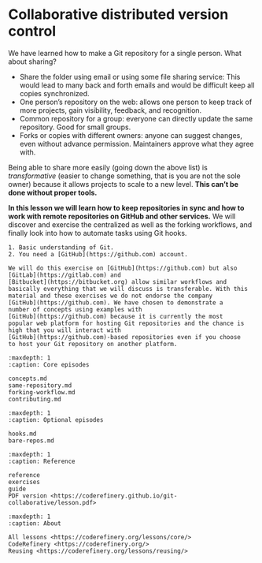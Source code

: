 # Collaborative distributed version control

We have learned how to make a Git repository for a single person. What
about sharing?

- Share the folder using email or using some file sharing service:
  This would lead to many back and forth emails and would be difficult
  keep all copies synchronized.
- One person’s repository on the web: allows one person to keep track of
  more projects, gain visibility, feedback, and recognition.
- Common repository for a group: everyone can directly update the same repository.
  Good for small groups.
- Forks or copies with different owners: anyone can suggest changes, even without
  advance permission. Maintainers approve what they agree with.

Being able to share more easily (going down the above list) is
*transformative* (easier to change something, that is you are not the sole owner)
because it allows projects to scale to a new level.
**This can’t be done without proper tools.**

**In this lesson we will learn how to keep repositories in sync and how to
work with remote repositories on GitHub and other services.** We will
discover and exercise the centralized as well as the forking workflows,
and finally look into how to automate tasks using Git hooks.

```{prereq}
1. Basic understanding of Git.
2. You need a [GitHub](https://github.com) account.

We will do this exercise on [GitHub](https://github.com) but also
[GitLab](https://gitlab.com) and
[Bitbucket](https://bitbucket.org) allow similar workflows and
basically everything that we will discuss is transferable. With this
material and these exercises we do not endorse the company
[GitHub](https://github.com). We have chosen to demonstrate a
number of concepts using examples with
[GitHub](https://github.com) because it is currently the most
popular web platform for hosting Git repositories and the chance is
high that you will interact with
[GitHub](https://github.com)-based repositories even if you choose
to host your Git repository on another platform.
```

```{toctree}
:maxdepth: 1
:caption: Core episodes

concepts.md
same-repository.md
forking-workflow.md
contributing.md
```

```{toctree}
:maxdepth: 1
:caption: Optional episodes

hooks.md
bare-repos.md
```

```{toctree}
:maxdepth: 1
:caption: Reference

reference
exercises
guide
PDF version <https://coderefinery.github.io/git-collaborative/lesson.pdf>
```

```{toctree}
:maxdepth: 1
:caption: About

All lessons <https://coderefinery.org/lessons/core/>
CodeRefinery <https://coderefinery.org/>
Reusing <https://coderefinery.org/lessons/reusing/>
```
